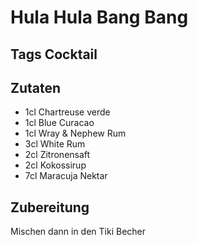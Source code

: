 # Hula Hula Bang Bang

## Tags Cocktail

## Zutaten

- 1cl Chartreuse verde
- 1cl Blue Curacao
- 1cl Wray & Nephew Rum
- 3cl White Rum
- 2cl Zitronensaft
- 2cl Kokossirup
- 7cl Maracuja Nektar

## Zubereitung

Mischen dann in den Tiki Becher
